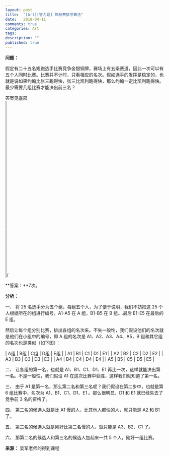 ```yaml
---
layout: post
title:  "[Art][智力题] 锦标赛排序算法"
date:   2018-04-11
comments: true
categories: Art
tags: 
description: ""
published: true
---
```


**问题：**

假定有二十五名短跑选手比赛竞争金银铜牌，赛场上有五条赛道，因此一次可以有五个人同时比赛。比赛并不计时，只看相应的名次。假如选手的发挥是稳定的，也就是说如果约翰比张三跑得快，张三比凯利跑得快，那么约翰一定比凯利跑得快。最少需要几组比赛才能决出前三名？

答案见底部 <br />
| <br />
| <br />
| <br />
| <br />
| <br />
| <br />
| <br />
| <br />
| <br />
| <br />
| <br />
| <br />
| <br />
| <br />
| <br />
| <br />
| <br />
| <br />
| <br />
| <br />
| <br />
| <br />
| <br />
| <br />
| <br />
| <br />
| <br />
| <br />
| <br />
| <br />
| <br />
| <br />
|/ <br />

**答案：**7次。

**分析：**

一、 将 25 名选手分为五个组，每组五个人，为了便于说明，我们不妨把这 25 个人根据所在的组进行编号，A1-A5 在 A 组，B1-B5 在 B 组....最后 E1-E5 在最后的 E 组。

然后让每个组分别比赛，排出各组的名次来。不失一般性，我们假设他们的名次就是他们在小组中的编号，即 A 组的名次是 A1、A2、A3、A4、A5，B 组和其它组的名次也是类似（如下图）：

| A组 | B组 | C组 | D组 | E组 |
| A1  | B1  | C1  | D1  | E1  |
| A2  | B2  | C2  | D2  | E2  |
| A3  | B3  | C3  | D3  | E3  |
| A4  | B4  | C4  | D4  | E4  |
| A5  | B5  | C5  | D5  | E5  |

二、 让各组的第一名，也就是 A1、B1、C1、D1、E1 再比一次，这样就能决出第一名。不是一般性，我们假设 A1 在这次比赛中获胜，这样我们就知道了第一名。

三、 由于 A1 是第一名，那么第二名和第三名呢？我们假设在第二步中，也就是第 6 组比赛中，名次为 A1、B1、C1、D1、E1 。那么很明显，D1 和 E1 就已经失去了竞争前 3 名的资格了。

四、 第二名的候选人就是比 A1 慢的人，比其他人都快的人，就只能是 A2 和 B1 了。

五、 第三名的候选人就是刚好比第二名慢的人，就只能是 A3、B2、C1 了。

六、 那第二名的候选人和第三名的候选人加起来一共 5 个人，刚好一组比赛。

**来源：** 吴军老师的得到课程